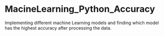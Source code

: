 # MacineLearning_Python_Accuracy
Implementing different machine Learning models and finding which model has the highest accuracy after processing the data.
